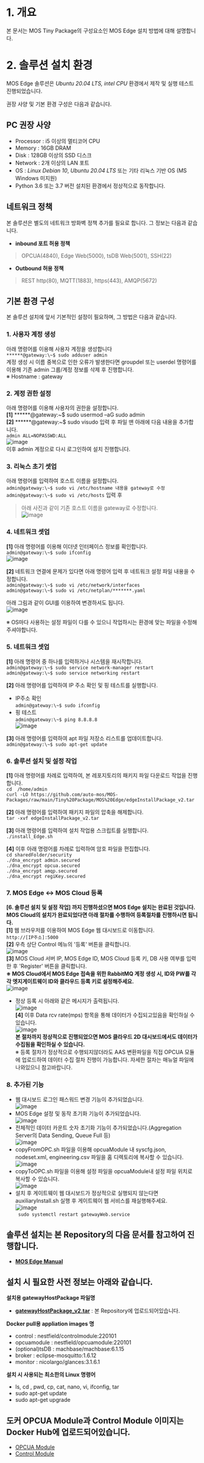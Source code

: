 # 1. 개요  
본 문서는 MOS Tiny Package의 구성요소인 MOS Edge 설치 방법에 대해 설명합니다.  

# 2. 솔루션 설치 환경  
MOS Edge 솔루션은 *Ubuntu 20.04 LTS, intel CPU* 환경에서 제작 및 실행 테스트 진행되었습니다.  

권장 사양 및 기본 환경 구성은 다음과 같습니다.  
  
## PC 권장 사양  
* Processor : i5 이상의 멀티코어 CPU  
* Memory : 16GB DRAM  
* Disk : 128GB 이상의 SSD 디스크  
* Network : 2개 이상의 LAN 포트  
* OS : *Linux Debian 10*, *Ubuntu 20.04 LTS* 또는 기타 리눅스 기반 OS (MS Windows 미지원)  
* Python 3.6 또는 3.7 버전 설치된 환경에서 정상적으로 동작합니다.  
  
## 네트워크 정책  
본 솔루션은 별도의 네트워크 방화벽 정책 추가를 필요로 합니다. 그 정보는 다음과 같습니다.  
* **inbound 포트 허용 정책**  
> OPCUA(4840), Edge Web(5000), tsDB Web(5001), SSH(22)  
* **Outbound 허용 정책**    
> REST http(80), MQTT(1883), https(443), AMQP(5672)  
  
## 기본 환경 구성  
본 솔루션 설치에 앞서 기본적인 설정이 필요하며, 그 방법은 다음과 같습니다.  
  
### 1. 사용자 계정 생성  
아래 명령어를 이용해 사용자 계정을 생성합니다  
```******@gateway:\~$ sudo adduser admin```  
계정 생성 시 이름 중복으로 인한 오류가 발생한다면 groupdel 또는 userdel 명령어를 이용해 기존 admin 그룹/계정 정보를 삭제 후 진행합니다.  
  ※ Hostname : gateway  
  
### 2. 계정 권한 설정  
아래 명령어를 이용해 사용자의 권한을 설정합니다.  
**[1]** ******@gateway:\~$ sudo usermod –aG sudo admin  
**[2]** ******@gateway:\~$ sudo visudo 입력 후 파일 맨 아래에 다음 내용을 추가합니다.  
```admin ALL=NOPASSWD:ALL```  
![image](https://github.com/auto-mos/MOS-Packages/assets/114371609/3d70184c-8461-478d-bdab-6e35122b9f8d)  
이후 admin 계정으로 다시 로그인하여 설치 진행합니다.  
  
### 3. 리눅스 초기 셋업  
아래 명령어를 입력하여 호스트 이름을 설정합니다.  
```admin@gateway:\~$ sudo vi /etc/hostname 내용을 gateway로 수정```  
```admin@gateway:\~$ sudo vi /etc/hosts```  입력 후  
> 아래 사진과 같이 기존 호스트 이름을 gateway로 수정합니다.  
![image](https://github.com/auto-mos/MOS-Packages/assets/114371609/358653c1-710c-41ad-a9ac-a66c114329d0)  
  
### 4. 네트워크 셋업  
**[1]** 아래 명령어를 이용해 이더넷 인터페이스 정보를 확인합니다.  
```admin@gateway:\~$ sudo ifconfig```  
![image](https://github.com/auto-mos/MOS-Packages/assets/114371609/4dde7c19-3f8c-4587-b073-53ab46dbe190)

**[2]** 네트워크 연결에 문제가 있다면 아래 명령어 입력 후 네트워크 설정 파일 내용을 수정합니다.  
```admin@gateway:\~$ sudo vi /etc/network/interfaces```  
```admin@gateway:\~$ sudo vi /etc/netplan/*******.yaml```  
  
아래 그림과 같이 GUI를 이용하여 변경하셔도 됩니다.  
![image](https://github.com/auto-mos/MOS-Packages/assets/114371609/5a3447f1-6323-48fe-b00f-5f0010586605)

※ OS마다 사용하는 설정 파일이 다를 수 있으니 작업하시는 환경에 맞는 파일을 수정해주셔야합니다.  
  
### 5. 네트워크 셋업  
**[1]** 아래 명령어 중 하나를 입력하거나 시스템을 재시작합니다.  
```admin@gateway:\~$ sudo service network-manager restart```  
```admin@gateway:\~$ sudo service networking restart```  

**[2]** 아래 명령어를 입력하여 IP 주소 확인 및 핑 테스트를 실행합니다.  
* IP주소 확인  
```admin@gateway:\~$ sudo ifconfig```  
* 핑 테스트  
```admin@gateway:\~$ ping 8.8.8.8```  
![image](https://github.com/auto-mos/MOS-Packages/assets/114371609/326fa7f8-a5de-4178-9080-3fb561eb3f4f)  

**[3]** 아래 명령어를 입력하여 apt 파일 저장소 리스트를 업데이트합니다.  
```admin@gateway:\~$ sudo apt-get update```  

### 6. 솔루션 설치 및 설정 작업  
**[1]** 아래 명령어를 차례로 입력하여, 본 레포지토리의 패키지 파일 다운로드 작업을 진행합니다.  
```cd  /home/admin```  
```curl -LO https://github.com/auto-mos/MOS-Packages/raw/main/Tiny%20Package/MOS%20Edge/edgeInstallPackage_v2.tar```  

**[2]** 아래 명령어를 입력하여 패키지 파일의 압축을 해제합니다.  
```tar -xvf edgeInstallPackage_v2.tar```  

**[3]** 아래 명령어를 입력하여 설치 작업용 스크립트를 실행합니다.  
``` ./install_Edge.sh ```  

**[4]** 이후 아래 명령어를 차례로 입력하여 암호 파일을 편집합니다.  
```cd sharedFolder/security```  
```./dna_encrypt admin.secured```  
```./dna_encrypt opcua.secured```  
```./dna_encrypt amqp.secured```  
```./dna_encrypt regiKey.secured```  

### 7. MOS Edge ↔ MOS Cloud 등록  
**\[6. 솔루션 설치 및 설정 작업\] 까지 진행하셨으면 MOS Edge 설치는 완료된 것입니다.**  
**MOS Cloud의 설치가 완료되었다면 아래 절차를 수행하여 등록절차를 진행하시면 됩니다.**  
**[1]** 웹 브라우저를 이용하여 MOS Edge 웹 대시보드로 이동합니다.  
```http://[IP주소]:5000```  
**[2]** 우측 상단 Control 메뉴의 '등록' 버튼을 클릭합니다.  
![image](https://user-images.githubusercontent.com/82207645/161478661-582eecb4-172d-410e-9e75-a4374b73ffac.png)  
**[3]** MOS Cloud 서버 IP, MOS Edge ID, MOS Cloud 등록 키, DB 사용 여부를 입력한 후 'Register' 버튼을 클릭합니다.  
__※ MOS Cloud에서 MOS Edge 접속을 위한 RabbitMQ 계정 생성 시, ID와 PW를 각각 엣지게이트웨이 ID와 클라우드 등록 키로 설정해주세요.__  
![image](https://user-images.githubusercontent.com/82207645/161464501-c5ca8b7e-af73-4079-b426-dedfd9ce7e7e.png)  
- 정상 등록 시 아래와 같은 메시지가 출력됩니다.  
![image](https://user-images.githubusercontent.com/82207645/161473940-6c72ccd8-8a88-4223-9038-552e03054de9.png)  
**[4]** 이후 Data rcv rate(mps) 항목을 통해 데이터가 수집되고있음을 확인하실 수 있습니다.  
![image](https://user-images.githubusercontent.com/82207645/161475597-5a4a63f9-2c4d-43f2-937a-738ce6fbac3c.png)  
**본 절차까지 정상적으로 진행되었으면 MOS 클라우드 2D 대시보드에서도 데이터가 수집됨을 확인하실 수 있습니다.**  
※ 등록 절차가 정상적으로 수행되지않더라도 AAS 변환파일을 직접 OPCUA 모듈에 업로드하여 데이터 수집 절차 진행이 가능합니다. 자세한 절차는 매뉴얼 파일에 나와있으니 참고바랍니다.  


### 8. 추가된 기능  
- 웹 대시보드 로그인 패스워드 변경 기능이 추가되었습니다.  
![image](https://user-images.githubusercontent.com/82207645/161477117-364cfe60-76ab-4cb2-ac12-ea92e9a371c5.png)  
- MOS Edge 설정 및 동작 초기화 기능이 추가되었습니다.  
![image](https://user-images.githubusercontent.com/82207645/161477288-10a0761b-a565-417f-87f7-0119d40c17db.png)  
- 전체적인 데이터 카운트 숫자 초기화 기능이 추가되었습니다.(Aggregation Server의 Data Sending, Queue Full 등)  
![image](https://user-images.githubusercontent.com/82207645/161477420-f45a7d49-0313-4606-8e67-3f14eb3d496d.png)  
- copyFromOPC.sh 파일을 이용해 opcuaModule 내 syscfg.json, nodeset.xml, engineering.csv 파일을 홈 디렉토리에 복사할 수 있습니다.  
![image](https://user-images.githubusercontent.com/82207645/210957031-69780b10-76b0-4998-9773-e1345560a0bd.png)  
- copyToOPC.sh 파일을 이용해 설정 파일을 opcuaModule내 설정 파일 위치로 복사할 수 있습니다.  
![image](https://user-images.githubusercontent.com/82207645/210957272-8cd152da-5000-45bd-bfe9-1a4e6fb30ad0.png)  
- 설치 후 게이트웨이 웹 대시보드가 정상적으로 실행되지 않는다면 auxiliaryInstall.sh 실행 후 게이트웨이 웹 서비스를 재실행해주세요.  
![image](https://user-images.githubusercontent.com/82207645/210957839-91f731f9-ff0a-470e-a8e7-5fb6c7bf92a3.png)  
``` sudo systemctl restart gatewayWeb.service```  

## 솔루션 설치는 본 Repository의 다음 문서를 참고하여 진행합니다.  
* [**MOS Edge Manual**](https://github.com/auto-mos/MOS-Packages/blob/main/Tiny%20Package/MOS%20Edge/MOS%20Edge%20Manual.pdf)  
## 설치 시 필요한 사전 정보는 아래와 같습니다.  
**설치용 gatewayHostPackage 파일명**  
* [**gatewayHostPackage_v2.tar**](https://github.com/auto-mos/MOS-Packages/blob/main/Tiny%20Package/MOS%20Edge/gatewayHostPackage_v2.tar) : 본 Repository에 업로드되어있습니다.  
  
**Docker pull용 appliation images 명**  
* control    	:	nestfield/controlmodule:220101  
* opcuamodule	:	nestfield/opcuamodule:220101  
* (optional)tsDB	    	:	machbase/machbase:6.1.15  
* broker	  	:	eclipse-mosquitto:1.6.12  
* monitor 		:	nicolargo/glances:3.1.6.1   
  
**설치 시 사용되는 최소한의 Linux 명령어**  
* ls, cd , pwd, cp, cat, nano, vi, ifconfig, tar  
* sudo apt-get update  
* sudo apt-get upgrade  
  
## 도커 OPCUA Module과 Control Module 이미지는 Docker Hub에 업로드되어있습니다.   
* [OPCUA Module](https://hub.docker.com/repository/docker/nestfield/opcuamodule)  
* [Control Module](https://hub.docker.com/repository/docker/nestfield/controlmodule)  
